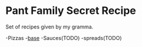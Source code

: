 # Pant Family Secret Recipe

Set of recipes given by my gramma.

-Pizzas
 -[base](./pizzas/base/md)
-Sauces(TODO)
-spreads(TODO)